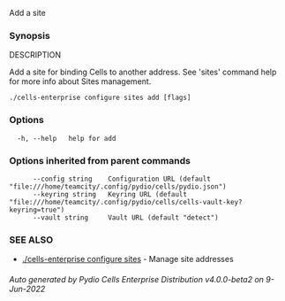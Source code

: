 Add a site

### Synopsis


DESCRIPTION

  Add a site for binding Cells to another address.
  See 'sites' command help for more info about Sites management.


```
./cells-enterprise configure sites add [flags]
```

### Options

```
  -h, --help   help for add
```

### Options inherited from parent commands

```
      --config string    Configuration URL (default "file:///home/teamcity/.config/pydio/cells/pydio.json")
      --keyring string   Keyring URL (default "file:///home/teamcity/.config/pydio/cells/cells-vault-key?keyring=true")
      --vault string     Vault URL (default "detect")
```

### SEE ALSO

* [./cells-enterprise configure sites](./cells-enterprise-configure-sites)	 - Manage site addresses

###### Auto generated by Pydio Cells Enterprise Distribution v4.0.0-beta2 on 9-Jun-2022
